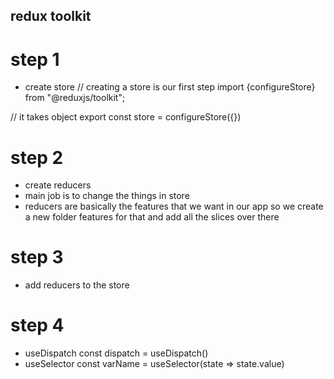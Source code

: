 ## redux toolkit


# step 1 
- create store 
 // creating a store is our first step 
import {configureStore} from "@reduxjs/toolkit";


// it takes object 
export const store = configureStore({})


# step 2
- create reducers
- main job is to change the things in store 
- reducers are basically the features that we want in our app so we create a new folder features for that and add all the slices over there

# step 3
- add reducers to the store

# step 4
- useDispatch 
const dispatch = useDispatch()
- useSelector 
const varName = useSelector(state => state.value)